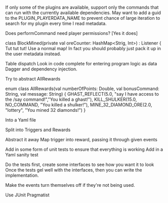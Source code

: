 If only some of the plugins are available, support only the commands that can run with the currently available dependencies.
May want to add a guid to the PLUGIN_PLAYERDATA_NAME to prevent chance of large iteration to search for my plugin every time I read metadata.

Does performCommand need player permissions? [Yes it does]

class BlockMined(private val oreCounter: HashMap<Strig, Int>) : Listener {
Tut tut tut! Use a normal map!
In fact you should probably just pack it up in the user metadata instead.

Table dispatch
Look in code complete for entering program logic as data
Dagger and dependency injection.


Try to abstract AllRewards

enum class AllRewards(val numberOfPoints: Double, val bonusCommand: String, val message: String) {
    GHAST_REFLECT(5.0, "say I have access to the /say command!","You killed a ghast!"),
    KILL_SHULKER(15.0, NO_COMMAND, "You killed a shulker!"),
    MINE_32_DIAMOND_ORE(2.0, "lottery", "You mined 32 diamonds!")
}

Into a Yaml file


Split into Triggers and Rewards

Abstract it away
Map trigger into reward, passing it through given events

Add in some form of unit tests to ensure that everything is working
Add in a Yaml sanity test

Do the tests first, create some interfaces to see how you want it to look
Once the tests gel well with the interfaces, then you can write the implementation.

Make the events turn themselves off if they're not being used.

Use JUnit Pragmatist
